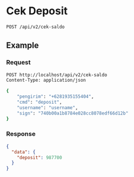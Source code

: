 # Cek Deposit

<!--
@category Common V2
-->

```bash
POST /api/v2/cek-saldo
```

## Example

### Request

```bash
POST http://localhost/api/v2/cek-saldo
Content-Type: application/json

{
    "pengirim": "+6281935155404",
    "cmd": "deposit",
    "username": "username",
    "sign": "740b00a1b8784e028cc8078edf66d12b"
}
```

### Response

```json
{
  "data": {
    "deposit": 987700
  }
}
```